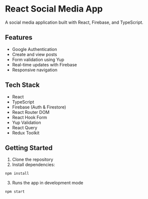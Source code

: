 # React Social Media App

A social media application built with React, Firebase, and TypeScript.

## Features

- Google Authentication
- Create and view posts
- Form validation using Yup
- Real-time updates with Firebase
- Responsive navigation

## Tech Stack

- React
- TypeScript
- Firebase (Auth & Firestore)
- React Router DOM
- React Hook Form
- Yup Validation
- React Query
- Redux Toolkit

## Getting Started

1. Clone the repository
2. Install dependencies:

```bash
npm install
```

3. Runs the app in development mode

```bash
npm start
```

